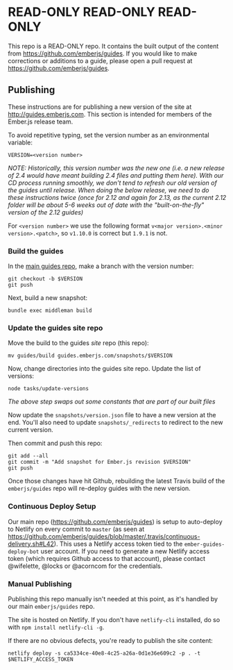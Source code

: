 # READ-ONLY READ-ONLY READ-ONLY

This repo is a READ-ONLY repo. It contains the built output of the content
from https://github.com/emberjs/guides. If you would like to make corrections
or additions to a guide, please open a pull request at
https://github.com/emberjs/guides.

## Publishing

These instructions are for publishing a new version of the site at http://guides.emberjs.com. This section is intended for members of the Ember.js release team.

To avoid repetitive typing, set the version number as an environmental variable:

```shell
VERSION=<version number>
```

_NOTE: Historically, this version number was the new one (i.e. a new release of 2.4 would have meant building 2.4
files and putting them here). With our CD process running smoothly, we don't tend to refresh our old version of the guides until release. When doing the below release, we need to do these instructions twice (once for 2.12 and again for 2.13, as the current 2.12 folder will be about 5-6 weeks out of date with the "built-on-the-fly" version of the 2.12 guides)_

For `<version number>` we use the following format `v<major version>.<minor version>.<patch>`, so
`v1.10.0` is correct but `1.9.1` is not.

### Build the guides

In the [main guides repo](https://github.com/emberjs/guides), make a branch with the version number:

```shell
git checkout -b $VERSION
git push
```

Next, build a new snapshot:

```shell
bundle exec middleman build
```

### Update the guides site repo

Move the build to the guides _site_ repo (this repo):

```shell
mv guides/build guides.emberjs.com/snapshots/$VERSION
```

Now, change directories into the guides site repo. Update the list of versions:

```shell
node tasks/update-versions
```

_The above step swaps out some constants that are part of our built files_

Now update the `snapshots/version.json` file to have a new version at the end.  You'll also
need to update `snapshots/_redirects` to redirect to the new current version.

Then commit and push this repo:

```shell
git add --all
git commit -m "Add snapshot for Ember.js revision $VERSION"
git push
```

Once those changes have hit Github, rebuilding the latest Travis build of the `emberjs/guides` repo will re-deploy
guides with the new version.

### Continuous Deploy Setup

Our main repo (https://github.com/emberjs/guides) is setup to auto-deploy to Netlify on every commit to `master` (as seen at https://github.com/emberjs/guides/blob/master/.travis/continuous-delivery.sh#L42). This uses a Netlify access token tied to the `ember-guides-deploy-bot` user account.  If you need to generate a new Netlify access token (which requires Github access to that account), please contact @wifelette, @locks or @acorncom for the credentials.

### Manual Publishing

Publishing this repo manually isn't needed at this point, as it's handled by our main `emberjs/guides` repo.

The site is hosted on Netlify. If you don't have `netlify-cli` installed, do so with `npm install netlify-cli -g`.

If there are no obvious defects, you're ready to publish the site content:

```shell
netlify deploy -s ca5334ce-40e8-4c25-a26a-0d1e36e609c2 -p . -t $NETLIFY_ACCESS_TOKEN
```
